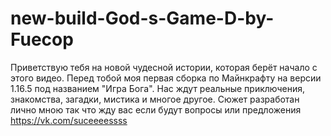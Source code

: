 # new-build-God-s-Game-D-by-Fuecop
Приветствую тебя на новой чудесной истории, которая берёт начало с этого видео. Перед тобой моя первая сборка по Майнкрафту на версии 1.16.5 под названием "Игра Бога". Нас ждут реальные приключения, знакомства, загадки, мистика и многое другое. Сюжет разработан лично мною так что жду вас если будут вопросы или предложения https://vk.com/suceeeessss
